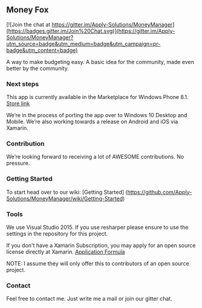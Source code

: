 ## Money Fox
[![Join the chat at https://gitter.im/Apply-Solutions/MoneyManager](https://badges.gitter.im/Join%20Chat.svg)](https://gitter.im/Apply-Solutions/MoneyManager?utm_source=badge&utm_medium=badge&utm_campaign=pr-badge&utm_content=badge)

A way to make budgeting easy. A basic idea for the community, made even better by the community.

### Next steps
This app is currently available in the Marketplace for Windows Phone 8.1.
[Store link](https://www.windowsphone.com/en-us/store/app/money-fox/9d806f03-d2a3-48f6-91cc-bd97d919e39c)

We’re in the process of porting the app over to Windows 10 Desktop and Mobile. We’re also working towards a release on Android and iOS via Xamarin.

### Contribution
We’re looking forward to receiving a lot of AWESOME contributions. No pressure.

### Getting Started
To start head over to our wiki: 
[Getting Started] (https://github.com/Apply-Solutions/MoneyManager/wiki/Getting-Started)


### Tools
We use Visual Studio 2015. If you use resharper please ensure to use the settings in the repository for this project.

If you don't have a Xamarin Subscription, you may apply for an open source license directly at Xamarin. [Application Formula](https://resources.xamarin.com/open-source-contributor.html)

NOTE: I assume they will only offer this to contributors of an open source project.

### Contact
Feel free to contact me. Just write me a mail or join our gitter chat. 
